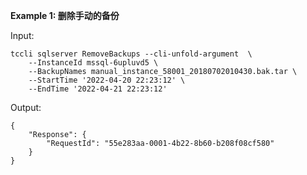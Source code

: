 **Example 1: 删除手动的备份**



Input: 

```
tccli sqlserver RemoveBackups --cli-unfold-argument  \
    --InstanceId mssql-6upluvd5 \
    --BackupNames manual_instance_58001_20180702010430.bak.tar \
    --StartTime '2022-04-20 22:23:12' \
    --EndTime '2022-04-21 22:23:12'
```

Output: 
```
{
    "Response": {
        "RequestId": "55e283aa-0001-4b22-8b60-b208f08cf580"
    }
}
```

